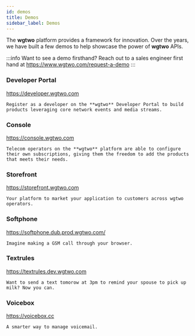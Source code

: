 ```yaml
---
id: demos
title: Demos
sidebar_label: Demos
---
```


The **wgtwo** platform provides a framework for innovation. Over the years, we have built a few demos to help showcase the power of **wgtwo** APIs. 

:::info Want to see a demo firsthand?
Reach out to a sales engineer first hand at https://www.wgtwo.com/request-a-demo 
:::
### Developer Portal

https://developer.wgtwo.com

`Register as a developer on the **wgtwo** Developer Portal to build products leveraging core network events and media streams.`

### Console

https://console.wgtwo.com

`Telecom operators on the **wgtwo** platform are able to configure their own subscriptions, giving them the freedom to add the products that meets their needs.`

### Storefront

https://storefront.wgtwo.com

`Your platform to market your application to customers across wgtwo operators.`

### Softphone

https://softphone.dub.prod.wgtwo.com/

`Imagine making a GSM call through your browser.`

### Textrules

https://textrules.dev.wgtwo.com

`Want to send a text tomorow at 3pm to remind your spouse to pick up milk? Now you can.`

### Voicebox

https://voicebox.cc

`A smarter way to manage voicemail.`
